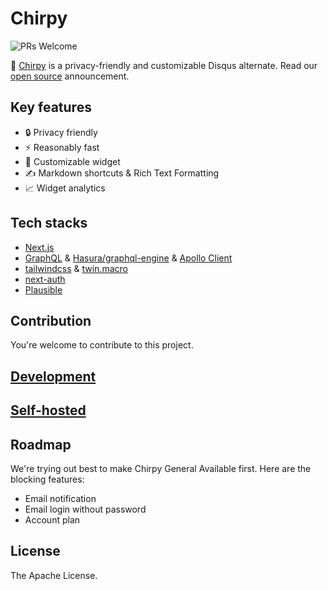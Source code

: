 # Chirpy

![PRs Welcome](https://img.shields.io/badge/PRs-welcome-brightgreen.svg)

<!-- ![Vercel](https://vercelbadge.vercel.app/api/devrsi0n/chirpy) -->

👋 [Chirpy](https://chirpy.dev) is a privacy-friendly and customizable Disqus alternate. Read our [open source](https://chirpy.dev/blog/open-source) announcement.

## Key features

- 🔒 Privacy friendly
- ⚡️ Reasonably fast
- 🎨 Customizable widget
- ✍️ Markdown shortcuts & Rich Text Formatting
- 📈 Widget analytics

## Tech stacks

- [Next.js](https://github.com/vercel/next.js)
- [GraphQL](https://graphql.org/) & [Hasura/graphql-engine](https://github.com/hasura/graphql-engine) & [Apollo Client](https://github.com/apollographql/apollo-client)
- [tailwindcss](https://tailwindcss.com/) & [twin.macro](https://github.com/ben-rogerson/twin.macro)
- [next-auth](https://github.com/nextauthjs/next-auth)
- [Plausible](https://github.com/plausible/analytics)

## Contribution

You're welcome to contribute to this project.

## [Development](https://chirpy.dev/docs/development)

## [Self-hosted](https://chirpy.dev/docs//self-hosted)

## Roadmap

We're trying out best to make Chirpy General Available first. Here are the blocking features:

- Email notification
- Email login without password
- Account plan

## License

The Apache License.
